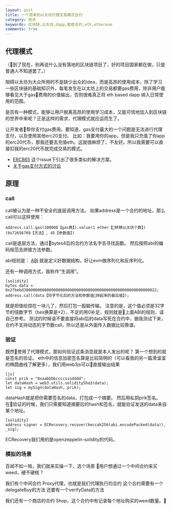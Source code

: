```yaml
---
layout: post
title: 一个简单的以太坊代理交易模式合约
category: 技术
keywords: 区块链,以太坊,dapp,智能合约,eth,ethereum
comments: true
---
```


## 代理模式
（到了现在，别再说什么没有落地的区块链项目了，好的项目国家都在做，只是普通人不知道罢了。）

阻碍以太坊为大众所用的不是缺少出众的idea，而是高昂的使用成本，除了学习一些区块链的基础知识外，每笔发生在以太坊上的交易都要gas费用，除非用户能够看见大于gas费用的价值输出，否则很难真正将 eth based dapp 纳入日常使用的范围。

是否有一种模式，能够让用户脱离高昂的使用学习成本，又能可信地加入到区块链的世界中来呢？正是这样的需求，代理模式就应运而生了。

让开发者帮你支付gas费用。要知道，gas支付最大的一个问题是无法进行代理支付，以及使用其他erc20支付。
比如：我要用你的app，但是我只充值了你app的erc20代币，那我还要去充值eth。这就很麻烦了，不友好。所以我需要可以直接扣我的erc20代币就完成交易的模式。

- [ERC865](https://github.com/ethereum/EIPs/issues/865)
这个issue下引出了很多类似的解决方案。
- [关于gas支付方式的讨论](https://ethresear.ch/t/pos-and-economic-abstraction-stakers-would-be-able-to-accept-gas-price-in-any-erc20-token/721)

## 原理

### call
call被认为是一种不安全的底层调用方法。
如果address是一个合约的地址，那么call可以这样使用：
```
address.call.gas(100000【gas费】).value(1 ether【转移以太坊个数】)(0x72656769【方法】, 45【参数值】)
```
call是底层方法，通过bytes4后的合约方法名字去寻找函数。
然后按照abi的编码规范去拼接方法参数。

abi规则是：
[ABI](https://github.com/ethereum/wiki/wiki/Ethereum-Contract-ABI)
就是定义好数据结构，好让evm做序列化和反序列化。

还有一种调用方式，我称作“生调用”。
``` 
[solidity]
bytes data = 0x2fbebd3800000000000000000000000000000000000000000000000000000022;
address.call(data【将字节化后的方法和参数值拼起来的最后值】);
```
就是把值给捏在一块儿了，然后打包一股脑传输。
注意的是，这个值必须是32字节的倍数字节（hex换算是*2），不足的用0补足，规则就是上面ABI的规则，请自己参考。
测试的时候请不要直接将abi后的data写死在合约中，据我测试下来，合约不支持动态的字节数call，所以还是从外面传入数据比较靠谱。

### 验证
既然使用了代理模式，那如何验证这条消息就是本人发出的呢？
第一个想到的就是签名的验证。
eth中的信息加密签名算是比较简明的（可以看我的另一篇滑溜溜的椭圆曲线了解更多），我们用web3js可以直接输出结果
```
[js]
const prik = "0xaabbbbccccsssdddd";
let dataHash = web3.utils.soliditySha3(data);
let sig = mySign(dataHash, prik);
```
dataHash就是把你需要签名的data，打包成一个摘要。
然后用私钥prik签名。
在验证的时候，我们只需要知道摘要后的hash和签名，就能验证发送的data来自某个地址。
```
[solidity]
address signer = ECRecovery.recover(keccak256(abi.encodePacked(data)), _sig);
```
ECRecovery我们用的是openzeppelin-solidity的代码。


### 模拟的场景
百闻不如一贱，我们就来实操一下，选个场景
用户想通过一个中间合约来买weed，硬不硬核？

我们有个中间合约
Proxy代理，也就是我们代理执行的合约
这个合约需要有一个delegateBuy的方法
还要有一个verifyData的方法

我们还有一个商店的合约
Shop，这个合约中有记录每个地址购买的weed数量。



